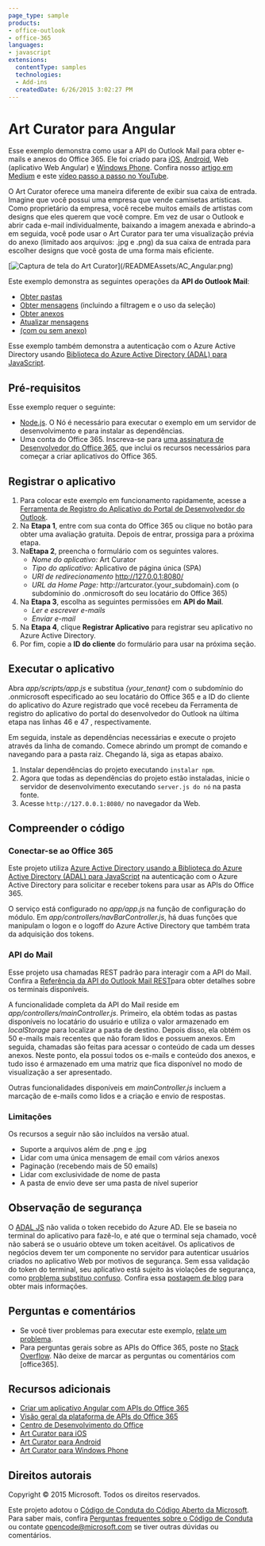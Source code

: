 ```yaml
---
page_type: sample
products:
- office-outlook
- office-365
languages:
- javascript
extensions:
  contentType: samples
  technologies:
  - Add-ins
  createdDate: 6/26/2015 3:02:27 PM
---
```

# Art Curator para Angular 

Esse exemplo demonstra como usar a API do Outlook Mail para obter e-mails e anexos do Office 365. Ele foi criado para [iOS](https://github.com/OfficeDev/O365-iOS-ArtCurator), [Android](https://github.com/OfficeDev/O365-Android-ArtCurator), Web (aplicativo Web Angular) e [Windows Phone](https://github.com/OfficeDev/O365-WinPhone-ArtCurator). Confira nosso [artigo em Medium](https://medium.com/office-app-development) e este [vídeo passo a passo no YouTube](https://www.youtube.com/watch?v=M88A6VB9IIw&feature=youtu.be).

O Art Curator oferece uma maneira diferente de exibir sua caixa de entrada. Imagine que você possui uma empresa que vende camisetas artísticas. Como proprietário da empresa, você recebe muitos emails de artistas com designs que eles querem que você compre. Em vez de usar o Outlook e abrir cada e-mail individualmente, baixando a imagem anexada e abrindo-a em seguida, você pode usar o Art Curator para ter uma visualização prévia do anexo (limitado aos arquivos: .jpg e .png) da sua caixa de entrada para escolher designs que você gosta de uma forma mais eficiente.

[![Captura de tela do Art Curator\](/READMEAssets/AC_Angular.png)](https://youtu.be/4LOvkweDfhY "Clique para visualizar o exemplo em ação.")

Este exemplo demonstra as seguintes operações da **API do Outlook Mail**:
* [Obter pastas](https://msdn.microsoft.com/office/office365/APi/mail-rest-operations#GetFolders)
* [Obter mensagens](https://msdn.microsoft.com/office/office365/APi/mail-rest-operations#Getmessages) (incluindo a filtragem e o uso da seleção)
* [Obter anexos](https://msdn.microsoft.com/office/office365/APi/mail-rest-operations#GetAttachments)
* [Atualizar mensagens](https://msdn.microsoft.com/office/office365/APi/mail-rest-operations#Updatemessages)
* [(com ou sem anexo)](https://msdn.microsoft.com/office/office365/APi/mail-rest-operations#Sendmessages) 

Esse exemplo também demonstra a autenticação com o Azure Active Directory usando [Biblioteca do Azure Active Directory (ADAL) para JavaScript](https://github.com/AzureAD/azure-activedirectory-library-for-js).

<a name="prerequisites"></a>
## Pré-requisitos

Esse exemplo requer o seguinte:
* [Node.js](https://nodejs.org/). O Nó é necessário para executar o exemplo em um servidor de desenvolvimento e para instalar as dependências.
* Uma conta do Office 365. Inscreva-se para [uma assinatura de Desenvolvedor do Office 365](http://aka.ms/ro9c62), que inclui os recursos necessários para começar a criar aplicativos do Office 365.

<a name="configure"></a>
## Registrar o aplicativo

1. Para colocar este exemplo em funcionamento rapidamente, acesse a [Ferramenta de Registro do Aplicativo do Portal de Desenvolvedor do Outlook](https://dev.outlook.com/appregistration).
2. Na **Etapa 1**, entre com sua conta do Office 365 ou clique no botão para obter uma avaliação gratuita. Depois de entrar, prossiga para a próxima etapa.
3. Na**Etapa 2**, preencha o formulário com os seguintes valores.
	* *Nome do aplicativo:* Art Curator
	* *Tipo do aplicativo:* Aplicativo de página única (SPA)
	* *URI de redirecionamento* http://127.0.0.1:8080/
	* *URL da Home Page:* http://artcurator.{your_subdomain}.com (o subdomínio do .onmicrosoft do seu locatário do Office 365)
4. Na **Etapa 3**, escolha as seguintes permissões em **API do Mail**.
	* *Ler e escrever e-mails*
	* *Enviar e-mail*
5. Na **Etapa 4**, clique **Registrar Aplicativo** para registrar seu aplicativo no Azure Active Directory.
6. Por fim, copie a **ID do cliente** do formulário para usar na próxima seção.

<a name="run"></a>
## Executar o aplicativo

Abra *app/scripts/app.js* e substitua *{your_tenant}* com o subdomínio do .onmicrosoft especificado ao seu locatário do Office 365 e a ID do cliente do aplicativo do Azure registrado que você recebeu da Ferramenta de registro do aplicativo do portal do desenvolvedor do Outlook na última etapa nas linhas 46 e 47 , respectivamente. 

Em seguida, instale as dependências necessárias e execute o projeto através da linha de comando. Comece abrindo um prompt de comando e navegando para a pasta raiz. Chegando lá, siga as etapas abaixo.

1. Instalar dependências do projeto executando ```instalar npm```.
2. Agora que todas as dependências do projeto estão instaladas, inicie o servidor de desenvolvimento executando ```server.js do nó``` na pasta fonte.
3. Acesse ```http://127.0.0.1:8080/``` no navegador da Web.

<a name="understand"></a>
## Compreender o código

### Conectar-se ao Office 365

Este projeto utiliza [Azure Active Directory usando a Biblioteca do Azure Active Directory (ADAL) para JavaScript](https://github.com/AzureAD/azure-activedirectory-library-for-js) na autenticação com o Azure Active Directory para solicitar e receber tokens para usar as APIs do Office 365.

O serviço está configurado no *app/app.js* na função de configuração do módulo. Em *app/controllers/navBarController.js*, há duas funções que manipulam o logon e o logoff do Azure Active Directory que também trata da adquisição dos tokens. 

### API do Mail

Esse projeto usa chamadas REST padrão para interagir com a API do Mail. Confira a [Referência da API do Outlook Mail REST](https://msdn.microsoft.com/en-us/office/office365/api/mail-rest-operations)para obter detalhes sobre os terminais disponíveis.

A funcionalidade completa da API do Mail reside em *app/controllers/mainController.js*. Primeiro, ela obtém todas as pastas disponíveis no locatário do usuário e utiliza o valor armazenado em *localStorage* para localizar a pasta de destino. Depois disso, ela obtém os 50 e-mails mais recentes que não foram lidos e possuem anexos. Em seguida, chamadas são feitas para acessar o conteúdo de cada um desses anexos. Neste ponto, ela possui todos os e-mails e conteúdo dos anexos, e tudo isso é armazenado em uma matriz que fica disponível no modo de visualização a ser apresentado.

Outras funcionalidades disponíveis em *mainController.js* incluem a marcação de e-mails como lidos e a criação e envio de respostas. 

### Limitações

Os recursos a seguir não são incluídos na versão atual.

* Suporte a arquivos além de .png e .jpg
* Lidar com uma única mensagem de email com vários anexos
* Paginação (recebendo mais de 50 emails)
* Lidar com exclusividade de nome de pasta
* A pasta de envio deve ser uma pasta de nível superior

## Observação de segurança
O [ADAL JS](https://github.com/AzureAD/azure-activedirectory-library-for-js) não valida o token recebido do Azure AD. Ele se baseia no terminal do aplicativo para fazê-lo, e até que o terminal seja chamado, você não saberá se o usuário obteve um token aceitável. Os aplicativos de negócios devem ter um componente no servidor para autenticar usuários criados no aplicativo Web por motivos de segurança. Sem essa validação do token do terminal, seu aplicativo está sujeito às violações de segurança, como [problema substituo confuso](https://en.wikipedia.org/wiki/Confused_deputy_problem). Confira essa [postagem de blog](http://www.cloudidentity.com/blog/2015/02/19/introducing-adal-js-v1/) para obter mais informações.

<a name="questions-and-comments"></a>
## Perguntas e comentários

- Se você tiver problemas para executar este exemplo, [relate um problema](https://github.com/OfficeDev/O365-Angular-ArtCurator/issues).
- Para perguntas gerais sobre as APIs do Office 365, poste no [Stack Overflow](http://stackoverflow.com/). Não deixe de marcar as perguntas ou comentários com [office365].
  
<a name="additional-resources"></a>
## Recursos adicionais

* [Criar um aplicativo Angular com APIs do Office 365](http://aka.ms/get-started-with-js)
* [Visão geral da plataforma de APIs do Office 365](http://msdn.microsoft.com/office/office365/howto/platform-development-overview)
* [Centro de Desenvolvimento do Office](http://dev.office.com/)
* [Art Curator para iOS](https://github.com/OfficeDev/O365-iOS-ArtCurator)
* [Art Curator para Android](https://github.com/OfficeDev/O365-Android-ArtCurator)
* [Art Curator para Windows Phone](https://github.com/OfficeDev/O365-WinPhone-ArtCurator)

## Direitos autorais
Copyright © 2015 Microsoft. Todos os direitos reservados.


Este projeto adotou o [Código de Conduta do Código Aberto da Microsoft](https://opensource.microsoft.com/codeofconduct/). Para saber mais, confira [Perguntas frequentes sobre o Código de Conduta](https://opensource.microsoft.com/codeofconduct/faq/) ou contate [opencode@microsoft.com](mailto:opencode@microsoft.com) se tiver outras dúvidas ou comentários.
